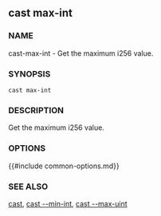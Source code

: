 ## cast max-int

### NAME

cast-max-int - Get the maximum i256 value.

### SYNOPSIS

``cast max-int``

### DESCRIPTION

Get the maximum i256 value.

### OPTIONS

{{#include common-options.md}}

### SEE ALSO

[cast](./cast.md), [cast --min-int](./cast-min-int.md), [cast --max-uint](./cast-max-uint.md)
